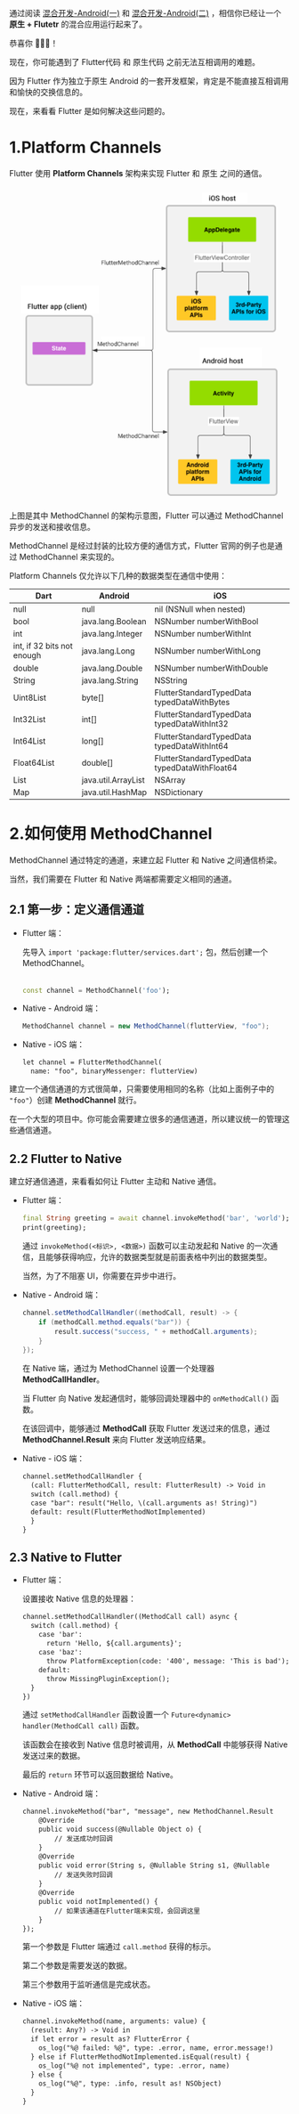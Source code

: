 通过阅读 [混合开发-Android(一)]() 和 [混合开发-Android(二)]() ，相信你已经让一个 **原生 + Flutetr** 的混合应用运行起来了。

恭喜你 🎉🎉🎉！

现在，你可能遇到了 Flutter代码 和 原生代码 之前无法互相调用的难题。

因为 Flutter 作为独立于原生 Android 的一套开发框架，肯定是不能直接互相调用和愉快的交换信息的。

现在，来看看 Flutter 是如何解决这些问题的。  


# 1.Platform Channels

Flutter 使用 **Platform Channels** 架构来实现 Flutter 和 原生 之间的通信。  

![](https://raw.githubusercontent.com/chenBingX/img/master/Flutter/Flutter通信1.png)  

上图是其中 MethodChannel 的架构示意图，Flutter 可以通过 MethodChannel 异步的发送和接收信息。  

MethodChannel 是经过封装的比较方便的通信方式，Flutter 官网的例子也是通过 MethodChannel 来实现的。  

Platform Channels 仅允许以下几种的数据类型在通信中使用：

|Dart|Android|iOS|
|---|---|---|
|null|null|nil (NSNull when nested)|
|bool|java.lang.Boolean|NSNumber numberWithBool|
|int|java.lang.Integer|NSNumber numberWithInt|
|int, if 32 bits not enough|java.lang.Long|NSNumber numberWithLong|
|double|java.lang.Double|NSNumber numberWithDouble|
|String|java.lang.String|NSString|
|Uint8List|byte[]|FlutterStandardTypedData typedDataWithBytes|
|Int32List|int[]|FlutterStandardTypedData typedDataWithInt32|
|Int64List|long[]|FlutterStandardTypedData typedDataWithInt64|
|Float64List|double[]|FlutterStandardTypedData typedDataWithFloat64|
|List|java.util.ArrayList|NSArray|
|Map|java.util.HashMap|NSDictionary|


# 2.如何使用 MethodChannel 

MethodChannel 通过特定的通道，来建立起 Flutter 和 Native 之间通信桥梁。  

当然，我们需要在 Flutter 和 Native 两端都需要定义相同的通道。  

## 2.1 第一步：定义通信通道

- Flutter 端： 
  
  先导入 `import 'package:flutter/services.dart';` 包，然后创建一个 MethodChannel。
  
  ```dart
  
  const channel = MethodChannel('foo');

  ```
  
- Native - Android 端：  

  ```java
  MethodChannel channel = new MethodChannel(flutterView, "foo");
  ```

- Native - iOS 端：  
  
  ```
  let channel = FlutterMethodChannel(
    name: "foo", binaryMessenger: flutterView)
  ```
  

建立一个通信通道的方式很简单，只需要使用相同的名称（比如上面例子中的 `"foo"`）创建 **MethodChannel** 就行。  

在一个大型的项目中。你可能会需要建立很多的通信通道，所以建议统一的管理这些通信通道。  

## 2.2 Flutter to Native

建立好通信通道，来看看如何让 Flutter 主动和 Native 通信。  

- Flutter 端：

  ```dart
  final String greeting = await channel.invokeMethod('bar', 'world');
  print(greeting);
  ```
  
  通过 `invokeMethod(<标识>, <数据>)` 函数可以主动发起和 Native 的一次通信，且能够获得响应，允许的数据类型就是前面表格中列出的数据类型。  
  
  当然，为了不阻塞 UI，你需要在异步中进行。  
  
- Native - Android 端：
  
  ```java
  channel.setMethodCallHandler((methodCall, result) -> {
      if (methodCall.method.equals("bar")) {
          result.success("success, " + methodCall.arguments);
      }
  });
  ```
  
  在 Native 端，通过为 MethodChannel 设置一个处理器 **MethodCallHandler**。  
  
  当 Flutter 向 Native 发起通信时，能够回调处理器中的 `onMethodCall()` 函数。  
  
  在该回调中，能够通过 **MethodCall** 获取 Flutter 发送过来的信息，通过 **MethodChannel.Result** 来向 Flutter 发送响应结果。  
  
  
- Native - iOS 端：
  
  
  ```
  channel.setMethodCallHandler {
    (call: FlutterMethodCall, result: FlutterResult) -> Void in
    switch (call.method) {
    case "bar": result("Hello, \(call.arguments as! String)")
    default: result(FlutterMethodNotImplemented)
    }
  }
  ```
  
## 2.3 Native to Flutter

- Flutter 端：

    设置接收 Native 信息的处理器：

    ```
    channel.setMethodCallHandler((MethodCall call) async {
      switch (call.method) {
        case 'bar':
          return 'Hello, ${call.arguments}';
        case 'baz':
          throw PlatformException(code: '400', message: 'This is bad');
        default:
          throw MissingPluginException();
      }
    })
    ```

    通过 `setMethodCallHandler` 函数设置一个 `Future<dynamic> handler(MethodCall call)` 函数。

    该函数会在接收到 Native 信息时被调用，从 **MethodCall** 中能够获得 Native 发送过来的数据。

    最后的 `return` 环节可以返回数据给 Native。

  
- Native - Android 端：

    ```
    channel.invokeMethod("bar", "message", new MethodChannel.Result
        @Override
        public void success(@Nullable Object o) {
            // 发送成功时回调
        }
        @Override
        public void error(String s, @Nullable String s1, @Nullable
            // 发送失败时回调
        }
        @Override
        public void notImplemented() {
            // 如果该通道在Flutter端未实现，会回调这里
        }
    });
    ```

    第一个参数是 Flutter 端通过 `call.method` 获得的标示。

    第二个参数是需要发送的数据。

    第三个参数用于监听通信是完成状态。


- Native - iOS 端：

    ```
    channel.invokeMethod(name, arguments: value) {
      (result: Any?) -> Void in
      if let error = result as? FlutterError {
        os_log("%@ failed: %@", type: .error, name, error.message!)
      } else if FlutterMethodNotImplemented.isEqual(result) {
        os_log("%@ not implemented", type: .error, name)
      } else {
        os_log("%@", type: .info, result as! NSObject)
      }
    }
    ```



